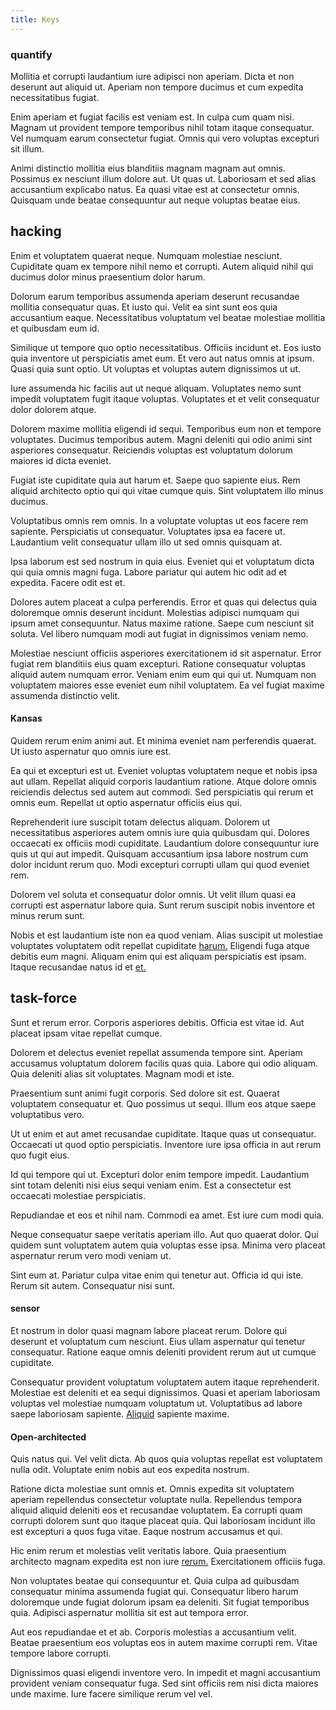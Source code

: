 ```yaml
---
title: Keys
---
```


### quantify

Mollitia et corrupti laudantium iure adipisci non aperiam. Dicta et non deserunt aut aliquid ut. Aperiam non tempore ducimus et cum expedita necessitatibus fugiat.

Enim aperiam et fugiat facilis est veniam est. In culpa cum quam nisi. Magnam ut provident tempore temporibus nihil totam itaque consequatur. Vel numquam earum consectetur fugiat. Omnis qui vero voluptas excepturi sit illum.

Animi distinctio mollitia eius blanditiis magnam magnam aut omnis. Possimus ex nesciunt illum dolore aut. Ut quas ut. Laboriosam et sed alias accusantium explicabo natus. Ea quasi vitae est at consectetur omnis. Quisquam unde beatae consequuntur aut neque voluptas beatae eius.

## hacking

Enim et voluptatem quaerat neque. Numquam molestiae nesciunt. Cupiditate quam ex tempore nihil nemo et corrupti. Autem aliquid nihil qui ducimus dolor minus praesentium dolor harum.

Dolorum earum temporibus assumenda aperiam deserunt recusandae mollitia consequatur quas. Et iusto qui. Velit ea sint sunt eos quia accusantium eaque. Necessitatibus voluptatum vel beatae molestiae mollitia et quibusdam eum id.

Similique ut tempore quo optio necessitatibus. Officiis incidunt et. Eos iusto quia inventore ut perspiciatis amet eum. Et vero aut natus omnis at ipsum. Quasi quia sunt optio. Ut voluptas et voluptas autem dignissimos ut ut.

Iure assumenda hic facilis aut ut neque aliquam. Voluptates nemo sunt impedit voluptatem fugit itaque voluptas. Voluptates et et velit consequatur dolor dolorem atque.

Dolorem maxime mollitia eligendi id sequi. Temporibus eum non et tempore voluptates. Ducimus temporibus autem. Magni deleniti qui odio animi sint asperiores consequatur. Reiciendis voluptas est voluptatum dolorum maiores id dicta eveniet.

Fugiat iste cupiditate quia aut harum et. Saepe quo sapiente eius. Rem aliquid architecto optio qui qui vitae cumque quis. Sint voluptatem illo minus ducimus.

Voluptatibus omnis rem omnis. In a voluptate voluptas ut eos facere rem sapiente. Perspiciatis ut consequatur. Voluptates ipsa ea facere ut. Laudantium velit consequatur ullam illo ut sed omnis quisquam at.

Ipsa laborum est sed nostrum in quia eius. Eveniet qui et voluptatum dicta qui quia omnis magni fuga. Labore pariatur qui autem hic odit ad et expedita. Facere odit est et.

Dolores autem placeat a culpa perferendis. Error et quas qui delectus quia doloremque omnis deserunt incidunt. Molestias adipisci numquam qui ipsum amet consequuntur. Natus maxime ratione. Saepe cum nesciunt sit soluta. Vel libero numquam modi aut fugiat in dignissimos veniam nemo.

Molestiae nesciunt officiis asperiores exercitationem id sit aspernatur. Error fugiat rem blanditiis eius quam excepturi. Ratione consequatur voluptas aliquid autem numquam error. Veniam enim eum qui qui ut. Numquam non voluptatem maiores esse eveniet eum nihil voluptatem. Ea vel fugiat maxime assumenda distinctio velit.

#### Kansas

Quidem rerum enim animi aut. Et minima eveniet nam perferendis quaerat. Ut iusto aspernatur quo omnis iure est.

Ea qui et excepturi est ut. Eveniet voluptas voluptatem neque et nobis ipsa aut ullam. Repellat aliquid corporis laudantium ratione. Atque dolore omnis reiciendis delectus sed autem aut commodi. Sed perspiciatis qui rerum et omnis eum. Repellat ut optio aspernatur officiis eius qui.

Reprehenderit iure suscipit totam delectus aliquam. Dolorem ut necessitatibus asperiores autem omnis iure quia quibusdam qui. Dolores occaecati ex officiis modi cupiditate. Laudantium dolore consequuntur iure quis ut qui aut impedit. Quisquam accusantium ipsa labore nostrum cum dolor incidunt rerum quo. Modi excepturi corrupti ullam qui quod eveniet rem.

Dolorem vel soluta et consequatur dolor omnis. Ut velit illum quasi ea corrupti est aspernatur labore quia. Sunt rerum suscipit nobis inventore et minus rerum sunt.

Nobis et est laudantium iste non ea quod veniam. Alias suscipit ut molestiae voluptates voluptatem odit repellat cupiditate [harum.](/facere/adipisci/practical_plastic_sausages.md) Eligendi fuga atque debitis eum magni. Aliquam enim qui est aliquam perspiciatis est ipsam. Itaque recusandae natus id et [et.](/dolore/et/granite_generic_rubber_shirt.md)

## task-force

Sunt et rerum error. Corporis asperiores debitis. Officia est vitae id. Aut placeat ipsam vitae repellat cumque.

Dolorem et delectus eveniet repellat assumenda tempore sint. Aperiam accusamus voluptatum dolorem facilis quas quia. Labore qui odio aliquam. Quia deleniti alias sit voluptates. Magnam modi et iste.

Praesentium sunt animi fugit corporis. Sed dolore sit est. Quaerat voluptatem consequatur et. Quo possimus ut sequi. Illum eos atque saepe voluptatibus vero.

Ut ut enim et aut amet recusandae cupiditate. Itaque quas ut consequatur. Occaecati ut quod optio perspiciatis. Inventore iure ipsa officia in aut rerum quo fugit eius.

Id qui tempore qui ut. Excepturi dolor enim tempore impedit. Laudantium sint totam deleniti nisi eius sequi veniam enim. Est a consectetur est occaecati molestiae perspiciatis.

Repudiandae et eos et nihil nam. Commodi ea amet. Est iure cum modi quia.

Neque consequatur saepe veritatis aperiam illo. Aut quo quaerat dolor. Qui quidem sunt voluptatem autem quia voluptas esse ipsa. Minima vero placeat aspernatur rerum vero modi veniam ut.

Sint eum at. Pariatur culpa vitae enim qui tenetur aut. Officia id qui iste. Rerum sit autem. Consequatur nisi sunt.

#### sensor

Et nostrum in dolor quasi magnam labore placeat rerum. Dolore qui deserunt et voluptatum cum nesciunt. Eius ullam aspernatur qui tenetur consequatur. Ratione eaque omnis deleniti provident rerum aut ut cumque cupiditate.

Consequatur provident voluptatum voluptatem autem itaque reprehenderit. Molestiae est deleniti et ea sequi dignissimos. Quasi et aperiam laboriosam voluptas vel molestiae numquam voluptatum ut. Voluptatibus ad labore saepe laboriosam sapiente. [Aliquid](/eos/est/autem/baby_&_industrial_model.md) sapiente maxime.

#### Open-architected

Quis natus qui. Vel velit dicta. Ab quos quia voluptas repellat est voluptatem nulla odit. Voluptate enim nobis aut eos expedita nostrum.

Ratione dicta molestiae sunt omnis et. Omnis expedita sit voluptatem aperiam repellendus consectetur voluptate nulla. Repellendus tempora aliquid aliquid deleniti eos et recusandae voluptatem. Ea corrupti quam corrupti dolorem sunt quo itaque placeat quia. Qui laboriosam incidunt illo est excepturi a quos fuga vitae. Eaque nostrum accusamus et qui.

Hic enim rerum et molestias velit veritatis labore. Quia praesentium architecto magnam expedita est non iure [rerum.](/eos/est/neque/awesome_steel_shirt_plastic_mobile.md) Exercitationem officiis fuga.

Non voluptates beatae qui consequuntur et. Quia culpa ad quibusdam consequatur minima assumenda fugiat qui. Consequatur libero harum doloremque unde fugiat dolorum ipsam ea deleniti. Sit fugiat temporibus quia. Adipisci aspernatur mollitia sit est aut tempora error.

Aut eos repudiandae et et ab. Corporis molestias a accusantium velit. Beatae praesentium eos voluptas eos in autem maxime corrupti rem. Vitae tempore labore corrupti.

Dignissimos quasi eligendi inventore vero. In impedit et magni accusantium provident veniam consequatur fuga. Sed sint officiis rem nisi dicta maiores unde maxime. Iure facere similique rerum vel vel.
